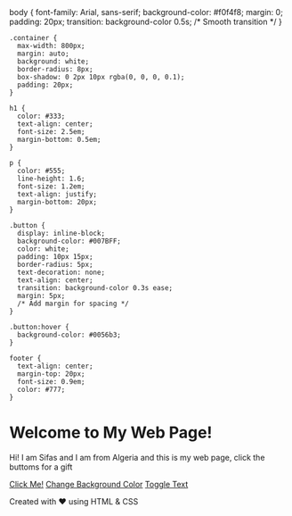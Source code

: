 <!DOCTYPE html>
<html lang="en">

<head>
  <meta charset="UTF-8">
  <meta name="viewport" content="width=device-width, initial-scale=1.0">
  <title>My Interactive Web Page</title>
  <link rel="stylesheet" href="css.css"
  <style>
    body {
      font-family: Arial, sans-serif;
      background-color: #f0f4f8;
      margin: 0;
      padding: 20px;
      transition: background-color 0.5s;
      /* Smooth transition */
    }

    .container {
      max-width: 800px;
      margin: auto;
      background: white;
      border-radius: 8px;
      box-shadow: 0 2px 10px rgba(0, 0, 0, 0.1);
      padding: 20px;
    }

    h1 {
      color: #333;
      text-align: center;
      font-size: 2.5em;
      margin-bottom: 0.5em;
    }

    p {
      color: #555;
      line-height: 1.6;
      font-size: 1.2em;
      text-align: justify;
      margin-bottom: 20px;
    }

    .button {
      display: inline-block;
      background-color: #007BFF;
      color: white;
      padding: 10px 15px;
      border-radius: 5px;
      text-decoration: none;
      text-align: center;
      transition: background-color 0.3s ease;
      margin: 5px;
      /* Add margin for spacing */
    }

    .button:hover {
      background-color: #0056b3;
    }

    footer {
      text-align: center;
      margin-top: 20px;
      font-size: 0.9em;
      color: #777;
    }
  </style>
</head>

<body>
  <div class="container">
    <h1>Welcome to My Web Page!</h1>
    <p id="myParagraph">Hi! I am Sifas and I am from Algeria and this is my web page, click the buttoms for a gift</p>
    <a href="#" class="button" id="alertButton">Click Me!</a>
    <a href="#" class="button" id="changeColorButton">Change Background Color</a>
    <a href="#" class="button" id="toggleTextButton">Toggle Text</a>
  </div>
  <footer>
    <p>Created with ❤️ using HTML & CSS</p>
  </footer>
  <script>
    // Alert on Click
    document.getElementById('alertButton').addEventListener('click', function(event) {
      event.preventDefault(); // Prevent default link behavior
      alert('Yeddek fezzebi');
    });
    // Change Background Color
    document.getElementById('changeColorButton').addEventListener('click', function(event) {
      event.preventDefault();
      document.body.style.backgroundColor =
        document.body.style.backgroundColor === 'lightblue' ? '#f0f4f8' : 'lightblue';
    });
    // Toggle Text
    document.getElementById('toggleTextButton').addEventListener('click', function(event) {
      event.preventDefault();
      const paragraph = document.getElementById('myParagraph');
      if (paragraph.innerHTML === 'This is a simple web page created using HTML and CSS. It has been styled to be more visually appealing.') {
        paragraph.innerHTML = 'You toggled the text!';
      } else {
        paragraph.innerHTML = 'This is a simple web page created using HTML and CSS. It has been styled to be more visually appealing.';
      }
    });
  </script>
</body>

</html>
